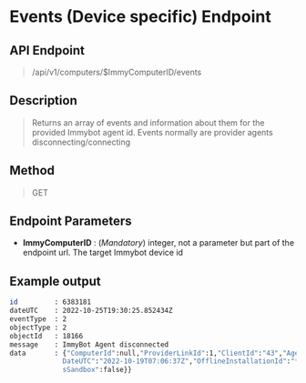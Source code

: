 # Events (Device specific) Endpoint
## API Endpoint
> /api/v1/computers/$ImmyComputerID/events
## Description
> Returns an array of events and information about them for the provided Immybot agent id. Events normally are provider agents disconnecting/connecting
## Method
> GET
## Endpoint Parameters
- **ImmyComputerID** : (*Mandatory*) integer, not a parameter but part of the endpoint url. The target Immybot device id
## Example output
```sh
id         : 6383181
dateUTC    : 2022-10-25T19:30:25.852434Z
eventType  : 2
objectType : 2
objectId   : 18166
message    : ImmyBot Agent disconnected
data       : {"ComputerId":null,"ProviderLinkId":1,"ClientId":"43","AgentId":"********-****-****-****-************",        "DeviceDetails":{"OperatingSystemName":"Microsoft Windows 10 Pro 64-bit","DeviceName":"********","SerialNumber":"*******","DeviceId":"********-****-****-****-************","OSInstall
             DateUTC":"2022-10-19T07:06:37Z","OfflineInstallationId":"********-****-****-****-************","I
             sSandbox":false}}
```